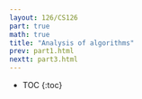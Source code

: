 ```yaml
---
layout: 126/CS126
part: true
math: true
title: "Analysis of algorithms"
prev: part1.html
nextt: part3.html
---
```


* TOC
{:toc}
